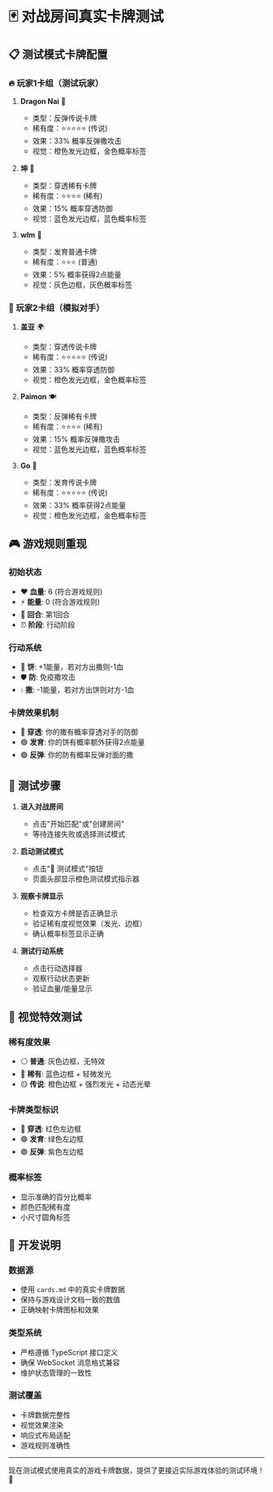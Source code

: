 # 🃏 对战房间真实卡牌测试

## 📋 测试模式卡牌配置

### 🔥 玩家1卡组（测试玩家）
1. **Dragon Nai** 🐉
   - 类型：反弹传说卡牌
   - 稀有度：⭐⭐⭐⭐⭐ (传说)
   - 效果：33% 概率反弹撒攻击
   - 视觉：橙色发光边框，金色概率标签

2. **坤** 🎵
   - 类型：穿透稀有卡牌
   - 稀有度：⭐⭐⭐⭐ (稀有)
   - 效果：15% 概率穿透防御
   - 视觉：蓝色发光边框，蓝色概率标签

3. **wlm** 🌱
   - 类型：发育普通卡牌
   - 稀有度：⭐⭐⭐ (普通)
   - 效果：5% 概率获得2点能量
   - 视觉：灰色边框，灰色概率标签

### 🤖 玩家2卡组（模拟对手）
1. **盖亚** 🌍
   - 类型：穿透传说卡牌
   - 稀有度：⭐⭐⭐⭐⭐ (传说)
   - 效果：33% 概率穿透防御
   - 视觉：橙色发光边框，金色概率标签

2. **Paimon** 🍽️
   - 类型：反弹稀有卡牌
   - 稀有度：⭐⭐⭐⭐ (稀有)
   - 效果：15% 概率反弹撒攻击
   - 视觉：蓝色发光边框，蓝色概率标签

3. **Go** 🎸
   - 类型：发育传说卡牌
   - 稀有度：⭐⭐⭐⭐⭐ (传说)
   - 效果：33% 概率获得2点能量
   - 视觉：橙色发光边框，金色概率标签

## 🎮 游戏规则重现

### 初始状态
- ❤️ **血量**: 6 (符合游戏规则)
- ⚡ **能量**: 0 (符合游戏规则)
- 🎯 **回合**: 第1回合
- ⏰ **阶段**: 行动阶段

### 行动系统
- 🍰 **饼**: +1能量，若对方出撒则-1血
- 🛡️ **防**: 免疫撒攻击
- 💧 **撒**: -1能量，若对方出饼则对方-1血

### 卡牌效果机制
- 🔴 **穿透**: 你的撒有概率穿透对手的防御
- 🟢 **发育**: 你的饼有概率额外获得2点能量
- 🟣 **反弹**: 你的防有概率反弹对面的撒

## 🧪 测试步骤

1. **进入对战房间**
   - 点击"开始匹配"或"创建房间"
   - 等待连接失败或选择测试模式

2. **启动测试模式**
   - 点击"🧪 测试模式"按钮
   - 页面头部显示橙色测试模式指示器

3. **观察卡牌显示**
   - 检查双方卡牌是否正确显示
   - 验证稀有度视觉效果（发光、边框）
   - 确认概率标签显示正确

4. **测试行动系统**
   - 点击行动选择器
   - 观察行动状态更新
   - 验证血量/能量显示

## 🎨 视觉特效测试

### 稀有度效果
- ⚪ **普通**: 灰色边框，无特效
- 🔵 **稀有**: 蓝色边框 + 轻微发光
- 🟡 **传说**: 橙色边框 + 强烈发光 + 动态光晕

### 卡牌类型标识
- 🔴 **穿透**: 红色左边框
- 🟢 **发育**: 绿色左边框  
- 🟣 **反弹**: 紫色左边框

### 概率标签
- 显示准确的百分比概率
- 颜色匹配稀有度
- 小尺寸圆角标签

## 🔧 开发说明

### 数据源
- 使用 `cards.md` 中的真实卡牌数据
- 保持与游戏设计文档一致的数值
- 正确映射卡牌图标和效果

### 类型系统
- 严格遵循 TypeScript 接口定义
- 确保 WebSocket 消息格式兼容
- 维护状态管理的一致性

### 测试覆盖
- 卡牌数据完整性
- 视觉效果渲染
- 响应式布局适配
- 游戏规则准确性

---

现在测试模式使用真实的游戏卡牌数据，提供了更接近实际游戏体验的测试环境！ 🎉
